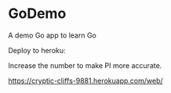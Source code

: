 # GoDemo
A demo Go app to learn Go 

Deploy to heroku:

Increase the number to make PI more accurate.

https://cryptic-cliffs-9881.herokuapp.com/web/
